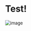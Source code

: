 # Test!

![image](https://img.freepik.com/free-photo/wide-angle-shot-single-tree-growing-clouded-sky-during-sunset-surrounded-by-grass_181624-22807.jpg)